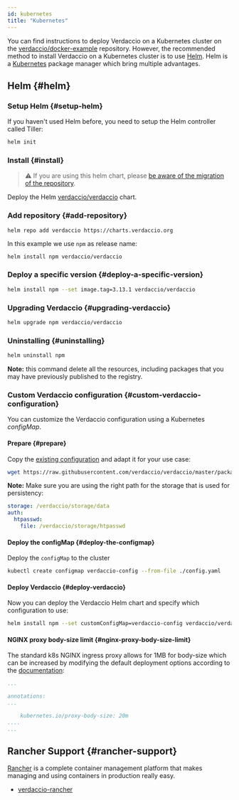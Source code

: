 ```yaml
---
id: kubernetes
title: "Kubernetes"
---
```


 You can find instructions to deploy Verdaccio on a Kubernetes cluster on the
[verdaccio/docker-example](https://github.com/verdaccio/verdaccio/tree/5.x/docker-examples/kubernetes-example)
repository. However, the recommended method to install Verdaccio on a Kubernetes
cluster is to use [Helm](https://helm.sh). Helm is a
[Kubernetes](https://kubernetes.io) package manager which bring multiple
advantages.

## Helm {#helm}

### Setup Helm {#setup-helm}

If you haven't used Helm before, you need to setup the Helm controller called
Tiller:

```bash
helm init
```

### Install {#install}

> ⚠️ If you are using this helm chart, please [be aware of the migration of the repository](https://github.com/verdaccio/verdaccio/issues/1767).

Deploy the Helm [verdaccio/verdaccio](https://github.com/verdaccio/charts)
chart.

### Add repository {#add-repository}

```
helm repo add verdaccio https://charts.verdaccio.org
```

In this example we use `npm` as release name:

```bash
helm install npm verdaccio/verdaccio
```

### Deploy a specific version {#deploy-a-specific-version}

```bash
helm install npm --set image.tag=3.13.1 verdaccio/verdaccio
```

### Upgrading Verdaccio {#upgrading-verdaccio}

```bash
helm upgrade npm verdaccio/verdaccio
```

### Uninstalling {#uninstalling}

```bash
helm uninstall npm
```

**Note:** this command delete all the resources, including packages that you may
have previously published to the registry.


### Custom Verdaccio configuration {#custom-verdaccio-configuration}

You can customize the Verdaccio configuration using a Kubernetes *configMap*.

#### Prepare {#prepare}

Copy the [existing configuration](https://github.com/verdaccio/verdaccio/blob/master/conf/docker.yaml)
and adapt it for your use case:

```bash
wget https://raw.githubusercontent.com/verdaccio/verdaccio/master/packages/config/src/conf/docker.yaml -O config.yaml
```

**Note:** Make sure you are using the right path for the storage that is used for
persistency:

```yaml
storage: /verdaccio/storage/data
auth:
  htpasswd:
    file: /verdaccio/storage/htpasswd
```

#### Deploy the configMap {#deploy-the-configmap}

Deploy the `configMap` to the cluster

```bash
kubectl create configmap verdaccio-config --from-file ./config.yaml
```

#### Deploy Verdaccio {#deploy-verdaccio}

Now you can deploy the Verdaccio Helm chart and specify which configuration to
use:

```bash
helm install npm --set customConfigMap=verdaccio-config verdaccio/verdaccio
```

#### NGINX proxy body-size limit {#nginx-proxy-body-size-limit}

The standard k8s NGINX ingress proxy allows for 1MB for body-size which can be increased
by modifying the default deployment options according to the [documentation](https://kubernetes.github.io/ingress-nginx/user-guide/nginx-configuration/annotations/#custom-max-body-size):
```yaml
...

annotations:
...

    kubernetes.io/proxy-body-size: 20m
....    
...

```

## Rancher Support {#rancher-support}

[Rancher](http://rancher.com/) is a complete container management platform that makes managing and using containers in production really easy.

* [verdaccio-rancher](https://github.com/lgaticaq/verdaccio-rancher)
